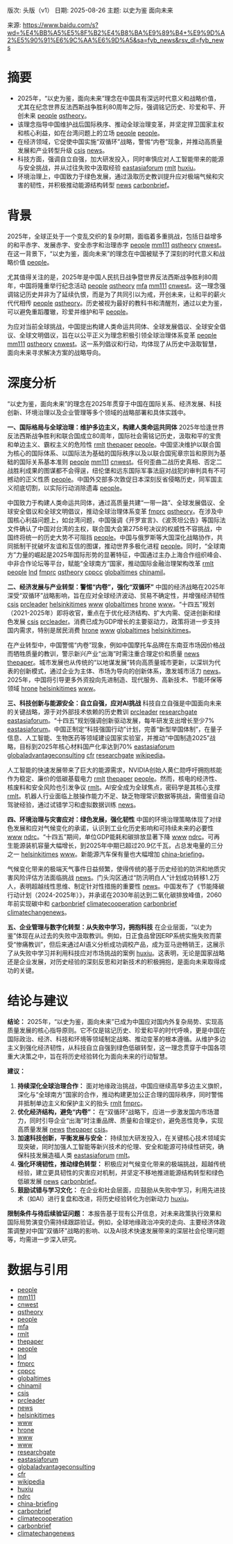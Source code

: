 版次: 头版（v1）
日期: 2025-08-26
主题: 以史为鉴 面向未来

来源: https://www.baidu.com/s?wd=%E4%BB%A5%E5%8F%B2%E4%B8%BA%E9%89%B4+%E9%9D%A2%E5%90%91%E6%9C%AA%E6%9D%A5&sa=fyb_news&rsv_dl=fyb_news

# 摘要
*   2025年，“以史为鉴，面向未来”理念在中国具有深远时代意义和战略价值，尤其在纪念世界反法西斯战争胜利80周年之际，强调铭记历史、珍爱和平、开创未来 [people](https://vertexaisearch.cloud.google.com/grounding-api-redirect/AUZIYQGUJ407FK7IncwpBXrKsSdwsvvaP_XKjgT2JFna11vAOpuyurq4eNDjGCutrBKICc6Fgq3ECXpAFXeUkJSbclevwXltMlPuUI4qnw07zxcqsBi9RIVQmEuKvaB8rINLb4qvHWKcPekCRx5pnTDEFJjS1ZbbBR6b_vc=) [qstheory](https://vertexaisearch.cloud.google.com/grounding-api-redirect/AUZIYQFHbuM-p3_eExr4NmvNr-klf8YvmPnFjM05MGMj5N0fbkpue2vha4GZ5ATu_DHSQsfcsegHCC9X-r8ny44rigTFAIpBOgMrbk8Hk4ZLzh79jV8BpSqSD2h1OOrf3FW4JdTP-JTzJaU3IaGNAZpCgQf8ivbEscuYu9ITExiYzHVER42F)。
*   该理念指导中国维护战后国际秩序、推动全球治理变革，并坚定捍卫国家主权和核心利益，如在台湾问题上的立场 [people](https://vertexaisearch.cloud.google.com/grounding-api-redirect/AUZIYQGUJ407FK7IncwpBXrKsSdwsvvaP_XKjgT2JFna11vAOpuyurq4eNDjGCutrBKICc6Fgq3ECXpAFXeUkJSbclevwXltMlPuUI4qnw07zxcqsBi9RIVQmEuKvaB8rINLb4qvHWKcPekCRx5pnTDEFJjS1ZbbBR6b_vc=) [people](https://vertexaisearch.cloud.google.com/grounding-api-redirect/AUZIYQF_s75GL7YouLk43WIcKHgxLsmFbhYBv6AE1cL9GU4E36MyeAaRoPCRT364zzc1LmcsnfNp0g2UNLwEbIAVkNEo85_pPZHa3Fl9n92fD3vcK5ZKkHJ8n-ZErEBwU1WKOmbagg==)。
*   在经济领域，它促使中国实施“双循环”战略，警惕“内卷”现象，并推动高质量发展和产业转型升级 [csis](https://vertexaisearch.cloud.google.com/grounding-api-redirect/AUZIYQGSAOWna8wiKgOwyPj7d_RJquCVdpAj63QR1XlRoJl5r1q2v5wHyILM05Olo-ayirNeAGAi4khFKtiP8hOVnclmEX5NTkIQ-S0EdcszR8KETJbhssLlqp2e8NSY08dnzV4LcVxISwwbJy-5PuAOHyJtAJeMns8U6Z3HSCOFEA1WUQpmRRi5KKUAX8J_jx8tvdxEusIr) [news](https://vertexaisearch.cloud.google.com/grounding-api-redirect/AUZIYQEN4CTZ2ly8VLoKlHKK6lGdSP-AocgveOSWNEALl-w32QPLVSRDfH2JlqczY5dbHpDs5FdKiMcSipweR9i-f89ATkjSYevkqXYHAxI8pgAx30zq2fHDaNw4-OcmroZOBC5qJhO_sBQSjOavX2D_4aoAi3j3zEPkkX92BgHbqSc0xZli4TI=)。
*   科技方面，强调自立自强，加大研发投入，同时审慎应对人工智能带来的能源与安全挑战，并从过往失败中汲取经验 [eastasiaforum](https://vertexaisearch.cloud.google.com/grounding-api-redirect/AUZIYQFzQ-FxMjy23-gFJ9bzLfIGU1Y_bctT_XQkM_v7eXAGnEeUToOXceW9ZfEiHFNgDuxMdMYNBqlpFvp8LREUZKbSMzCag2VeXC261m7U-9BOkm1eAkp8yhxp2aPBdGefANZKa6pU-bzGRVRx4) [rmlt](https://vertexaisearch.cloud.google.com/grounding-api-redirect/AUZIYQFYY0mRf0NR0WaPoBkzpPc0pz3b4Ob9kjpoSmJVDhYaimiJraGihCFGxxtnZypyARowcYUU1RwoHjn80c2lwWvPMiDrnNGdzq1nQIs9NRKhb9C7FYKN7pCyEzjBztG72IScRMkWGSg1FVs=) [huxiu](https://vertexaisearch.cloud.google.com/grounding-api-redirect/AUZIYQG1MoOSSJp_i0qawv1FEFT5jXe0dXYMU3qtP44aCIXpu6rMGTp_vieaMRGKJfVuFo2UhpCeisE38LjsAFJ07r0-A53Dv-5LfY5FViS2SC3-OLaFSP3w5TSRl3WWl4QAsNc4pRI=)。
*   环境治理上，中国致力于绿色发展，通过汲取历史教训提升应对极端气候和灾害的韧性，并积极推动能源结构转型 [news](https://vertexaisearch.cloud.google.com/grounding-api-redirect/AUZIYQEN4CTZ2ly8VLoKlHKK6lGdSP-AocgveOSWNEALl-w32QPLVSRDfH2JlqczY5dbHpDs5FdKiMcSipweR9i-f89ATkjSYevkqXYHAxI8pgAx30zq2fHDaNw4-OcmroZOBC5qJhO_sBQSjOavX2D_4aoAi3j3zEPkkX92BgHbqSc0xZli4TI=) [carbonbrief](https://vertexaisearch.cloud.google.com/grounding-api-redirect/AUZIYQGRVCvDqBq1djqCFZxz9x7C87-7Dsn16zSuWXZxsDmGh9Ik6BqK35ha4xJlgDgNlL89K6w7zAkpjA7F4ISy7K2e6jf9b2JNc0xoEQ7ML82lYjWTzieFfJZrjxDEGRp8A9m0xDjbgYWiQbkz0)。

# 背景
2025年，全球正处于一个变乱交织的复杂时期，面临着多重挑战，包括日益增多的和平赤字、发展赤字、安全赤字和治理赤字 [people](https://vertexaisearch.cloud.google.com/grounding-api-redirect/AUZIYQGUJ407FK7IncwpBXrKsSdwsvvaP_XKjgT2JFna11vAOpuyurq4eNDjGCutrBKICc6Fgq3ECXpAFXeUkJSbclevwXltMlPuUI4qnw07zxcqsBi9RIVQmEuKvaB8rINLb4qvHWKcPekCRx5pnTDEFJjS1ZbbBR6b_vc=) [mm111](https://vertexaisearch.cloud.google.com/grounding-api-redirect/AUZIYQGt59snu6kuq-CCcRSxwyKqjUiBbeZ5AOJjo7XpbKd2CtJZVRk4t5AUJqcO9CB-exmgPRXmEFlQy_0Wvg1oeyTHb5pa7OPRETAROMJcUcCWqzf7kmsUn1wj35hS4vRnh-j1S_I_F6p1aCU=) [qstheory](https://vertexaisearch.cloud.google.com/grounding-api-redirect/AUZIYQFHbuM-p3_eExr4NmvNr-klf8YvmPnFjM05MGMj5N0fbkpue2vha4GZ5ATu_DHSQsfcsegHCC9X-r8ny44rigTFAIpBOgMrbk8Hk4ZLzh79jV8BpSqSD2h1OOrf3FW4JdTP-JTzJaU3IaGNAZpCgQf8ivbEscuYu9ITExiYzHVER42F) [cnwest](https://vertexaisearch.cloud.google.com/grounding-api-redirect/AUZIYQFgXxkJ7z6_xD7Gb3xV3BIbGd7V-65LpEvwgoBFQCc83RgMBeaTtGKxv_Az0Fficin__bLEZ41PJ-AObvVWCHFBCjjwi8WKowY9ylccEo03LfaKDinnXrUoSr-KOlU_xp2t206WzylDuIMTj2YH3Na5)。在这一背景下，“以史为鉴，面向未来”的理念在中国被赋予了深刻的时代意义和战略价值 [people](https://vertexaisearch.cloud.google.com/grounding-api-redirect/AUZIYQGUJ407FK7IncwpBXrKsSdwsvvaP_XKjgT2JFna11vAOpuyurq4eNDjGCutrBKICc6Fgq3ECXpAFXeUkJSbclevwXltMlPuUI4qnw07zxcqsBi9RIVQmEuKvaB8rINLb4qvHWKcPekCRx5pnTDEFJjS1ZbbBR6b_vc=)。

尤其值得关注的是，2025年是中国人民抗日战争暨世界反法西斯战争胜利80周年，中国将隆重举行纪念活动 [people](https://vertexaisearch.cloud.google.com/grounding-api-redirect/AUZIYQF_s75GL7YouLk43WIcKHgxLsmFbhYBv6AE1cL9GU4E36MyeAaRoPCRT364zzc1LmcsnfNp0g2UNLwEbIAVkNEo85_pPZHa3Fl9n92fD3vcK5ZKkHJ8n-ZErEBwU1WKOmbagg==) [qstheory](https://vertexaisearch.cloud.google.com/grounding-api-redirect/AUZIYQFHbuM-p3_eExr4NmvNr-klf8YvmPnFjM05MGMj5N0fbkpue2vha4GZ5ATu_DHSQsfcsegHCC9X-r8ny44rigTFAIpBOgMrbk8Hk4ZLzh79jV8BpSqSD2h1OOrf3FW4JdTP-JTzJaU3IaGNAZpCgQf8ivbEscuYu9ITExiYzHVER42F) [mfa](https://vertexaisearch.cloud.google.com/grounding-api-redirect/AUZIYQGt59snu6kuq-CCcRSxwyKqjUiBbeZ5AOJjo7XpbKd2CtJZVRk4t5AUJqcO9CB-exmgPRXmEFlQy_0Wvg1oeyTHb5pa7OPRETAROMJcUcCWqzf7kmsUn1wj35hS4vRnh-j1S_I_F6p1aCU=0) [mm111](https://vertexaisearch.cloud.google.com/grounding-api-redirect/AUZIYQGt59snu6kuq-CCcRSxwyKqjUiBbeZ5AOJjo7XpbKd2CtJZVRk4t5AUJqcO9CB-exmgPRXmEFlQy_0Wvg1oeyTHb5pa7OPRETAROMJcUcCWqzf7kmsUn1wj35hS4vRnh-j1S_I_F6p1aCU=) [cnwest](https://vertexaisearch.cloud.google.com/grounding-api-redirect/AUZIYQFgXxkJ7z6_xD7Gb3xV3BIbGd7V-65LpEvwgoBFQCc83RgMBeaTtGKxv_Az0Fficin__bLEZ41PJ-AObvVWCHFBCjjwi8WKowY9ylccEo03LfaKDinnXrUoSr-KOlU_xp2t206WzylDuIMTj2YH3Na5)。这一理念强调铭记历史并非为了延续仇恨，而是为了共同引以为戒，开创未来，让和平的薪火代代相传 [people](https://vertexaisearch.cloud.google.com/grounding-api-redirect/AUZIYQGUJ407FK7IncwpBXrKsSdwsvvaP_XKjgT2JFna11vAOpuyurq4eNDjGCutrBKICc6Fgq3ECXpAFXeUkJSbclevwXltMlPuUI4qnw07zxcqsBi9RIVQmEuKvaB8rINLb4qvHWKcPekCRx5pnTDEFJjS1ZbbBR6b_vc=) [qstheory](https://vertexaisearch.cloud.google.com/grounding-api-redirect/AUZIYQFHbuM-p3_eExr4NmvNr-klf8YvmPnFjM05MGMj5N0fbkpue2vha4GZ5ATu_DHSQsfcsegHCC9X-r8ny44rigTFAIpBOgMrbk8Hk4ZLzh79jV8BpSqSD2h1OOrf3FW4JdTP-JTzJaU3IaGNAZpCgQf8ivbEscuYu9ITExiYzHVER42F)。历史被视为最好的教科书和清醒剂，通过以史为鉴，可以避免重蹈覆辙，珍爱并维护和平 [people](https://vertexaisearch.cloud.google.com/grounding-api-redirect/AUZIYQGUJ407FK7IncwpBXrKsSdwsvvaP_XKjgT2JFna11vAOpuyurq4eNDjGCutrBKICc6Fgq3ECXpAFXeUkJSbclevwXltMlPuUI4qnw07zxcqsBi9RIVQmEuKvaB8rINLb4qvHWKcPekCRx5pnTDEFJjS1ZbbBR6b_vc=)。

为应对当前全球挑战，中国提出构建人类命运共同体、全球发展倡议、全球安全倡议、全球文明倡议，旨在以公平正义为理念积极引领全球治理体系变革 [people](https://vertexaisearch.cloud.google.com/grounding-api-redirect/AUZIYQGUJ407FK7IncwpBXrKsSdwsvvaP_XKjgT2JFna11vAOpuyurq4eNDjGCutrBKICc6Fgq3ECXpAFXeUkJSbclevwXltMlPuUI4qnw07zxcqsBi9RIVQmEuKvaB8rINLb4qvHWKcPekCRx5pnTDEFJjS1ZbbBR6b_vc=) [mm111](https://vertexaisearch.cloud.google.com/grounding-api-redirect/AUZIYQGt59snu6kuq-CCcRSxwyKqjUiBbeZ5AOJjo7XpbKd2CtJZVRk4t5AUJqcO9CB-exmgPRXmEFlQy_0Wvg1oeyTHb5pa7OPRETAROMJcUcCWqzf7kmsUn1wj35hS4vRnh-j1S_I_F6p1aCU=) [qstheory](https://vertexaisearch.cloud.google.com/grounding-api-redirect/AUZIYQFHbuM-p3_eExr4NmvNr-klf8YvmPnFjM05MGMj5N0fbkpue2vha4GZ5ATu_DHSQsfcsegHCC9X-r8ny44rigTFAIpBOgMrbk8Hk4ZLzh79jV8BpSqSD2h1OOrf3FW4JdTP-JTzJaU3IaGNAZpCgQf8ivbEscuYu9ITExiYzHVER42F) [cnwest](https://vertexaisearch.cloud.google.com/grounding-api-redirect/AUZIYQFgXxkJ7z6_xD7Gb3xV3BIbGd7V-65LpEvwgoBFQCc83RgMBeaTtGKxv_Az0Fficin__bLEZ41PJ-AObvVWCHFBCjjwi8WKowY9ylccEo03LfaKDinnXrUoSr-KOlU_xp2t206WzylDuIMTj2YH3Na5)。这一系列倡议和行动，均体现了从历史中汲取智慧，面向未来寻求解决方案的战略导向。

# 深度分析
“以史为鉴，面向未来”的理念在2025年贯穿于中国在国际关系、经济发展、科技创新、环境治理以及企业管理等多个领域的战略部署和具体实践中。

**一、国际格局与全球治理：维护多边主义，构建人类命运共同体**
2025年恰逢世界反法西斯战争胜利和联合国成立80周年，国际社会需铭记历史，汲取和平的宝贵和单边主义、霸权主义的危险性 [rmlt](https://vertexaisearch.cloud.google.com/grounding-api-redirect/AUZIYQFYY0mRf0NR0WaPoBkzpPc0pz3b4Ob9kjpoSmJVDhYaimiJraGihCFGxxtnZypyARowcYUU1RwoHjn80c2lwWvPMiDrnNGdzq1nQIs9NRKhb9C7FYKN7pCyEzjBztG72IScRMkWGSg1FVs=) [thepaper](https://vertexaisearch.cloud.google.com/grounding-api-redirect/AUZIYQEngrVO5SWKkgqIM7ylAT5nw2u_3dPew-XihRfzHfcEIsF3EZjsW4Md0p0Ku0MW5ZGwPohAvKQbefRRyLbW_skQ6geL0Cri2qwoP3Rjit0vZCVtoOPbxHG9HQhU9Vl_nPXzqWFUE3vNitHqmbo=) [people](https://vertexaisearch.cloud.google.com/grounding-api-redirect/AUZIYQF8YOr1hYeVc38JOMte5B84ad-y_4n4ohw_1YfkyGSqfqLlJEUwBXa7jMv4e3v_Z1qv29-t2nYxJuUUVfEkTBXr7-G3Xus6EgDnXdmq5H4qlb2YLtHlfi41yFAnI8Ic2qHNFBtbk792-GcRo73VBBATJ_zo7c7uDVCtug==)。中国坚决维护以联合国为核心的国际体系、以国际法为基础的国际秩序以及以联合国宪章宗旨和原则为基础的国际关系基本准则 [people](https://vertexaisearch.cloud.google.com/grounding-api-redirect/AUZIYQGUJ407FK7IncwpBXrKsSdwsvvaP_XKjgT2JFna11vAOpuyurq4eNDjGCutrBKICc6Fgq3ECXpAFXeUkJSbclevwXltMlPuUI4qnw07zxcqsBi9RIVQmEuKvaB8rINLb4qvHWKcPekCRx5pnTDEFJjS1ZbbBR6b_vc=) [mm111](https://vertexaisearch.cloud.google.com/grounding-api-redirect/AUZIYQGt59snu6kuq-CCcRSxwyKqjUiBbeZ5AOJjo7XpbKd2CtJZVRk4t5AUJqcO9CB-exmgPRXmEFlQy_0Wvg1oeyTHb5pa7OPRETAROMJcUcCWqzf7kmsUn1wj35hS4vRnh-j1S_I_F6p1aCU=) [cnwest](https://vertexaisearch.cloud.google.com/grounding-api-redirect/AUZIYQFgXxkJ7z6_xD7Gb3xV3BIbGd7V-65LpEvwgoBFQCc83RgMBeaTtGKxv_Az0Fficin__bLEZ41PJ-AObvVWCHFBCjjwi8WKowY9ylccEo03LfaKDinnXrUoSr-KOlU_xp2t206WzylDuIMTj2YH3Na5)。任何歪曲二战历史真相、否定二战胜利成果的图谋都不会得逞，纽伦堡和远东国际军事法庭对战犯的审判具有不可撼动的正义性质 [people](https://vertexaisearch.cloud.google.com/grounding-api-redirect/AUZIYQGUJ407FK7IncwpBXrKsSdwsvvaP_XKjgT2JFna11vAOpuyurq4eNDjGCutrBKICc6Fgq3ECXpAFXeUkJSbclevwXltMlPuUI4qnw07zxcqsBi9RIVQmEuKvaB8rINLb4qvHWKcPekCRx5pnTDEFJjS1ZbbBR6b_vc=)。中国外交部多次敦促日本深刻反省侵略历史，同军国主义彻底切割，以实际行动消除遗毒 [people](https://vertexaisearch.cloud.google.com/grounding-api-redirect/AUZIYQF_s75GL7YouLk43WIcKHgxLsmFbhYBv6AE1cL9GU4E36MyeAaRoPCRT364zzc1LmcsnfNp0g2UNLwEbIAVkNEo85_pPZHa3Fl9n92fD3vcK5ZKkHJ8n-ZErEBwU1WKOmbagg==)。

中国致力于构建人类命运共同体，通过高质量共建“一带一路”、全球发展倡议、全球安全倡议和全球文明倡议，推动全球治理体系变革 [fmprc](https://vertexaisearch.cloud.google.com/grounding-api-redirect/AUZIYQG6ZAP5TVehw4mfj-Rp_lHG62p93Ox0FoJOZNWg6RzAru7rnFEnvEZE902dqwiNGzBEgsfZrq8hfaZsIVG--WbJg3G5IkUlwfHFFaVKaQu2gBL2DybRTmk-5S6K5eUYXOG0eYHZyin7Tzujr5qVihRJe4g_uNRUKK98WzdK_w==) [qstheory](https://vertexaisearch.cloud.google.com/grounding-api-redirect/AUZIYQFzQ-FxMjy23-gFJ9bzLfIGU1Y_bctT_XQkM_v7eXAGnEeUToOXceW9ZfEiHFNgDuxMdMYNBqlpFvp8LREUZKbSMzCag2VeXC261m7U-9BOkm1eAkp8yhxp2aPBdGefANZKa6pU-bzGRVRx)。在涉及中国核心利益问题上，如台湾问题，中国强调《开罗宣言》、《波茨坦公告》等国际法文件确认了中国对台湾的主权，联合国大会第2758号决议的权威性不容挑战，中国终将统一的历史大势不可阻挡 [people](https://vertexaisearch.cloud.google.com/grounding-api-redirect/AUZIYQF_s75GL7YouLk43WIcKHgxLsmFbhYBv6AE1cL9GU4E36MyeAaRoPCRT364zzc1LmcsnfNp0g2UNLwEbIAVkNEo85_pPZHa3Fl9n92fD3vcK5ZKkHJ8n-ZErEBwU1WKOmbagg==)。中国与俄罗斯等大国深化战略协作，共同抵制干扰破坏友谊和互信的图谋，推动世界多极化进程 [people](https://vertexaisearch.cloud.google.com/grounding-api-redirect/AUZIYQF_s75GL7YouLk43WIcKHgxLsmFbhYBv6AE1cL9GU4E36MyeAaRoPCRT364zzc1LmcsnfNp0g2UNLwEbIAVkNEo85_pPZHa3Fl9n92fD3vcK5ZKkHJ8n-ZErEBwU1WKOmbagg==)。同时，“全球南方”力量的崛起是2025年国际形势的显著特征，中国通过主办上海合作组织峰会、中非合作论坛等平台，赋能“全球南方”国家，推动国际金融治理架构改革 [rmlt](https://vertexaisearch.cloud.google.com/grounding-api-redirect/AUZIYQFYY0mRf0NR0WaPoBkzpPc0pz3b4Ob9kjpoSmJVDhYaimiJraGihCFGxxtnZypyARowcYUU1RwoHjn80c2lwWvPMiDrnNGdzq1nQIs9NRKhb9C7FYKN7pCyEzjBztG72IScRMkWGSg1FVs=) [people](https://vertexaisearch.cloud.google.com/grounding-api-redirect/AUZIYQF8YOr1hYeVc38JOMte5B84ad-y_4n4ohw_1YfkyGSqfqLlJEUwBXa7jMv4e3v_Z1qv29-t2nYxJuUUVfEkTBXr7-G3Xus6EgDnXdmq5H4qlb2YLtHlfi41yFAnI8Ic2qHNFBtbk792-GcRo73VBBATJ_zo7c7uDVCtug==) [lnd](https://vertexaisearch.cloud.google.com/grounding-api-redirect/AUZIYQHDKlJVY4ZoGns3FvrNOKQG-Yel_mx9enOLaSim1yGm0Ayh8pAAC8we4ZzLCT9d2O5yLbTzjYl0OCJeNYMDQg9d-XUdYI8br2alYzMVSlmGOt4u8R4QuOYfZSQcaaOZdQ6UB4VJNn0vdZiENeSeXDQFiiokCg==) [fmprc](https://vertexaisearch.cloud.google.com/grounding-api-redirect/AUZIYQG6ZAP5TVehw4mfj-Rp_lHG62p93Ox0FoJOZNWg6RzAru7rnFEnvEZE902dqwiNGzBEgsfZrq8hfaZsIVG--WbJg3G5IkUlwfHFFaVKaQu2gBL2DybRTmk-5S6K5eUYXOG0eYHZyin7Tzujr5qVihRJe4g_uNRUKK98WzdK_w==) [qstheory](https://vertexaisearch.cloud.google.com/grounding-api-redirect/AUZIYQFzQ-FxMjy23-gFJ9bzLfIGU1Y_bctT_XQkM_v7eXAGnEeUToOXceW9ZfEiHFNgDuxMdMYNBqlpFvp8LREUZKbSMzCag2VeXC261m7U-9BOkm1eAkp8yhxp2aPBdGefANZKa6pU-bzGRVRx) [cppcc](https://vertexaisearch.cloud.google.com/grounding-api-redirect/AUZIYQGRVCvDqBq1djqCFZxz9x7C87-7Dsn16zSuWXZxsDmGh9Ik6BqK35ha4xJlgDgNlL89K6w7zAkpjA7F4ISy7K2e6jf9b2JNc0xoEQ7ML82lYjWTzieFfJZrjxDEGRp8A9m0xDjbgYWiQbkz) [globaltimes](https://vertexaisearch.cloud.google.com/grounding-api-redirect/AUZIYQEpCXIg0wqWyAsC15N_7zvvBdvSEXnvXp1AEpYFTyUmBurSgaw6A11D07wUO-jUlrm7od7gk2a8KaRx2Gvg75xYzVH0A1G1n52g3SZifdfaXiGTBYyoxZaM287_zIFn2LlgmjyvZNQPeNwjkhca930=) [chinamil](https://vertexaisearch.cloud.google.com/grounding-api-redirect/AUZIYQFWWBUCuqSRxv2f9QouDDo35uMs6eFO4FmBpfv2I-LcytpC7jtdUgK7BaneIXc7Yt8c_Sbq_4j_ki6ZoRUYGfKnWvpkfQIp2OjlmQS3zd5Z2xLwHn813yxZxvCJCK7i6d9IoAHJg6tUf48cXDuaY5Pgrvqxcx4fnvxfn1krcfXqByPe)。

**二、经济发展与产业转型：警惕“内卷”，强化“双循环”**
中国的经济战略在2025年深受“双循环”战略影响，旨在应对全球经济波动、贸易不确定性，并增强经济韧性 [csis](https://vertexaisearch.cloud.google.com/grounding-api-redirect/AUZIYQGSAOWna8wiKgOwyPj7d_RJquCVdpAj63QR1XlRoJl5r1q2v5wHyILM05Olo-ayirNeAGAi4khFKtiP8hOVnclmEX5NTkIQ-S0EdcszR8KETJbhssLlqp2e8NSY08dnzV4LcVxISwwbJy-5PuAOHyJtAJeMns8U6Z3HSCOFEA1WUQpmRRi5KKUAX8J_jx8tvdxEusIr) [prcleader](https://vertexaisearch.cloud.google.com/grounding-api-redirect/AUZIYQFIaioNnc4ZDxgneKKOwngmyWqUb5gANYNEtHDmn29N3nFAmykdeF6q7eub_8oReQ-FK3L3paR65meMWeSSwNZlgItTSzHG_1s4koX3wlJIX4GsVF5ak0Wxaxm5sSyvLVd_6L5zdT46JC--NOgtLIMc022y6kyPoHuzPy3NH2tM09_4OEFuWQJp48c=) [helsinkitimes](https://vertexaisearch.cloud.google.com/grounding-api-redirect/AUZIYQEcI2A_dvj07yd4uHVpjm543BzBJ0fTtIaPHY_QBblX9pveLcAC-Y2pxlVzv9jDbwjq0HaUUoKKjiHnGdSvFh0PLdEvqZlpabcko4LXjE-3g-vYrsPmxPXh251MHlyEDSL6lWiq9WOMXmQN-1JHhNKCu3qlRZdQol2_Sth1DAqkE3_9AbKiRSCM-p6mKabe30VxFO9KRmNyLE9GNAXQuycXgchm1m7YAr9ilOQpn7tlkQmpaRKtzYz8mCwdvZhFW5Jy_gM=) [www](https://vertexaisearch.cloud.google.com/grounding-api-redirect/AUZIYQHudnjzLU5yGXfALbPaAGlDYnvmM2jvL3HN7xlAg46Ht5C7L8_bgzsbIuaECd8MbxjEE1j_NEYsHpXm7JQVN1thhGpZmWhJJ5Md1jCWrkPrnlWOgaA3IWrdcI7Z8DC1L9xA_QKH5GnmuFDJaSf-vlLN9DFxhEMNg_SJKM3O78aezNq16cNWow444Du33A==) [globaltimes](https://vertexaisearch.cloud.google.com/grounding-api-redirect/AUZIYQF7ZajK3I3NBhYzHa2TJbSTdGfP-wjBtzpXCP1e3c1W_boTfEDZjV3lFzQEVO1po_DQ5vSuokuRJgwAPw-DWoksHW7yVGyhWGME_YvBhw4hjOAir0NivMYgW6R378oDk-ViZ9mUMW9UUQirCTY4rnc=) [hrone](https://vertexaisearch.cloud.google.com/grounding-api-redirect/AUZIYQFzQ-FxMjy23-gFJ9bzLfIGU1Y_bctT_XQkM_v7eXAGnEeUToOXceW9ZfEiHFNgDuxMdMYNBqlpFvp8LREUZKbSMzCag2VeXC261m7U-9BOkm1eAkp8yhxp2aPBdGefANZKa6pU-bzGRVRx0) [www](https://vertexaisearch.cloud.google.com/grounding-api-redirect/AUZIYQFzQ-FxMjy23-gFJ9bzLfIGU1Y_bctT_XQkM_v7eXAGnEeUToOXceW9ZfEiHFNgDuxMdMYNBqlpFvp8LREUZKbSMzCag2VeXC261m7U-9BOkm1eAkp8yhxp2aPBdGefANZKa6pU-bzGRVRx1)。“十四五”规划（2021-2025年）即将收官，重点在于优化经济结构、扩大内需、促进创新和绿色发展 [csis](https://vertexaisearch.cloud.google.com/grounding-api-redirect/AUZIYQGSAOWna8wiKgOwyPj7d_RJquCVdpAj63QR1XlRoJl5r1q2v5wHyILM05Olo-ayirNeAGAi4khFKtiP8hOVnclmEX5NTkIQ-S0EdcszR8KETJbhssLlqp2e8NSY08dnzV4LcVxISwwbJy-5PuAOHyJtAJeMns8U6Z3HSCOFEA1WUQpmRRi5KKUAX8J_jx8tvdxEusIr) [prcleader](https://vertexaisearch.cloud.google.com/grounding-api-redirect/AUZIYQFIaioNnc4ZDxgneKKOwngmyWqUb5gANYNEtHDmn29N3nFAmykdeF6q7eub_8oReQ-FK3L3paR65meMWeSSwNZlgItTSzHG_1s4koX3wlJIX4GsVF5ak0Wxaxm5sSyvLVd_6L5zdT46JC--NOgtLIMc022y6kyPoHuzPy3NH2tM09_4OEFuWQJp48c=)。消费已成为GDP增长的主要驱动力，政策将进一步支持国内需求，特别是居民消费 [hrone](https://vertexaisearch.cloud.google.com/grounding-api-redirect/AUZIYQFzQ-FxMjy23-gFJ9bzLfIGU1Y_bctT_XQkM_v7eXAGnEeUToOXceW9ZfEiHFNgDuxMdMYNBqlpFvp8LREUZKbSMzCag2VeXC261m7U-9BOkm1eAkp8yhxp2aPBdGefANZKa6pU-bzGRVRx0) [www](https://vertexaisearch.cloud.google.com/grounding-api-redirect/AUZIYQHudnjzLU5yGXfALbPaAGlDYnvmM2jvL3HN7xlAg46Ht5C7L8_bgzsbIuaECd8MbxjEE1j_NEYsHpXm7JQVN1thhGpZmWhJJ5Md1jCWrkPrnlWOgaA3IWrdcI7Z8DC1L9xA_QKH5GnmuFDJaSf-vlLN9DFxhEMNg_SJKM3O78aezNq16cNWow444Du33A==) [globaltimes](https://vertexaisearch.cloud.google.com/grounding-api-redirect/AUZIYQF7ZajK3I3NBhYzHa2TJbSTdGfP-wjBtzpXCP1e3c1W_boTfEDZjV3lFzQEVO1po_DQ5vSuokuRJgwAPw-DWoksHW7yVGyhWGME_YvBhw4hjOAir0NivMYgW6R378oDk-ViZ9mUMW9UUQirCTY4rnc=) [helsinkitimes](https://vertexaisearch.cloud.google.com/grounding-api-redirect/AUZIYQEcI2A_dvj07yd4uHVpjm543BzBJ0fTtIaPHY_QBblX9pveLcAC-Y2pxlVzv9jDbwjq0HaUUoKKjiHnGdSvFh0PLdEvqZlpabcko4LXjE-3g-vYrsPmxPXh251MHlyEDSL6lWiq9WOMXmQN-1JHhNKCu3qlRZdQol2_Sth1DAqkE3_9AbKiRSCM-p6mKabe30VxFO9KRmNyLE9GNAXQuycXgchm1m7YAr9ilOQpn7tlkQmpaRKtzYz8mCwdvZhFW5Jy_gM=)。

在产业转型中，中国警惕“内卷”现象，例如中国摩托车品牌在东南亚市场因价格战而牺牲质量的教训，警示新兴产业“出海”时需注重合理定价和质量 [news](https://vertexaisearch.cloud.google.com/grounding-api-redirect/AUZIYQEN4CTZ2ly8VLoKlHKK6lGdSP-AocgveOSWNEALl-w32QPLVSRDfH2JlqczY5dbHpDs5FdKiMcSipweR9i-f89ATkjSYevkqXYHAxI8pgAx30zq2fHDaNw4-OcmroZOBC5qJhO_sBQSjOavX2D_4aoAi3j3zEPkkX92BgHbqSc0xZli4TI=) [thepaper](https://vertexaisearch.cloud.google.com/grounding-api-redirect/AUZIYQEngrVO5SWKkgqIM7ylAT5nw2u_3dPew-XihRfzHfcEIsF3EZjsW4Md0p0Ku0MW5ZGwPohAvKQbefRRyLbW_skQ6geL0Cri2qwoP3Rjit0vZCVtoOPbxHG9HQhU9Vl_nPXzqWFUE3vNitHqmbo=)。城市发展也从传统的“以地谋发展”转向高质量城市更新，以深圳为代表的创新模式，通过企业为主体、市场为导向的创新体系，激发城市活力 [news](https://vertexaisearch.cloud.google.com/grounding-api-redirect/AUZIYQEN4CTZ2ly8VLoKlHKK6lGdSP-AocgveOSWNEALl-w32QPLVSRDfH2JlqczY5dbHpDs5FdKiMcSipweR9i-f89ATkjSYevkqXYHAxI8pgAx30zq2fHDaNw4-OcmroZOBC5qJhO_sBQSjOavX2D_4aoAi3j3zEPkkX92BgHbqSc0xZli4TI=)。2025年，中国将引导更多外资投向先进制造、现代服务、高新技术、节能环保等领域 [hrone](https://vertexaisearch.cloud.google.com/grounding-api-redirect/AUZIYQFzQ-FxMjy23-gFJ9bzLfIGU1Y_bctT_XQkM_v7eXAGnEeUToOXceW9ZfEiHFNgDuxMdMYNBqlpFvp8LREUZKbSMzCag2VeXC261m7U-9BOkm1eAkp8yhxp2aPBdGefANZKa6pU-bzGRVRx0) [helsinkitimes](https://vertexaisearch.cloud.google.com/grounding-api-redirect/AUZIYQEcI2A_dvj07yd4uHVpjm543BzBJ0fTtIaPHY_QBblX9pveLcAC-Y2pxlVzv9jDbwjq0HaUUoKKjiHnGdSvFh0PLdEvqZlpabcko4LXjE-3g-vYrsPmxPXh251MHlyEDSL6lWiq9WOMXmQN-1JHhNKCu3qlRZdQol2_Sth1DAqkE3_9AbKiRSCM-p6mKabe30VxFO9KRmNyLE9GNAXQuycXgchm1m7YAr9ilOQpn7tlkQmpaRKtzYz8mCwdvZhFW5Jy_gM=) [www](https://vertexaisearch.cloud.google.com/grounding-api-redirect/AUZIYQFzQ-FxMjy23-gFJ9bzLfIGU1Y_bctT_XQkM_v7eXAGnEeUToOXceW9ZfEiHFNgDuxMdMYNBqlpFvp8LREUZKbSMzCag2VeXC261m7U-9BOkm1eAkp8yhxp2aPBdGefANZKa6pU-bzGRVRx2)。

**三、科技创新与能源安全：自立自强，应对AI挑战**
科技自立自强是中国面向未来的关键战略，源于对外部技术依赖的历史教训 [prcleader](https://vertexaisearch.cloud.google.com/grounding-api-redirect/AUZIYQFIaioNnc4ZDxgneKKOwngmyWqUb5gANYNEtHDmn29N3nFAmykdeF6q7eub_8oReQ-FK3L3paR65meMWeSSwNZlgItTSzHG_1s4koX3wlJIX4GsVF5ak0Wxaxm5sSyvLVd_6L5zdT46JC--NOgtLIMc022y6kyPoHuzPy3NH2tM09_4OEFuWQJp48c=) [researchgate](https://vertexaisearch.cloud.google.com/grounding-api-redirect/AUZIYQFzQ-FxMjy23-gFJ9bzLfIGU1Y_bctT_XQkM_v7eXAGnEeUToOXceW9ZfEiHFNgDuxMdMYNBqlpFvp8LREUZKbSMzCag2VeXC261m7U-9BOkm1eAkp8yhxp2aPBdGefANZKa6pU-bzGRVRx3) [eastasiaforum](https://vertexaisearch.cloud.google.com/grounding-api-redirect/AUZIYQFzQ-FxMjy23-gFJ9bzLfIGU1Y_bctT_XQkM_v7eXAGnEeUToOXceW9ZfEiHFNgDuxMdMYNBqlpFvp8LREUZKbSMzCag2VeXC261m7U-9BOkm1eAkp8yhxp2aPBdGefANZKa6pU-bzGRVRx4)。“十四五”规划强调创新驱动发展，每年研发支出增长至少7% [eastasiaforum](https://vertexaisearch.cloud.google.com/grounding-api-redirect/AUZIYQFzQ-FxMjy23-gFJ9bzLfIGU1Y_bctT_XQkM_v7eXAGnEeUToOXceW9ZfEiHFNgDuxMdMYNBqlpFvp8LREUZKbSMzCag2VeXC261m7U-9BOkm1eAkp8yhxp2aPBdGefANZKa6pU-bzGRVRx4)。中国正制定“科技强国行动”计划，完善“新型举国体制”，在量子信息、人工智能、生物医药等领域建设国家实验室，并推动“中国制造2025”战略，目标到2025年核心材料国产化率达到70% [eastasiaforum](https://vertexaisearch.cloud.google.com/grounding-api-redirect/AUZIYQFzQ-FxMjy23-gFJ9bzLfIGU1Y_bctT_XQkM_v7eXAGnEeUToOXceW9ZfEiHFNgDuxMdMYNBqlpFvp8LREUZKbSMzCag2VeXC261m7U-9BOkm1eAkp8yhxp2aPBdGefANZKa6pU-bzGRVRx4) [globaladvantageconsulting](https://vertexaisearch.cloud.google.com/grounding-api-redirect/AUZIYQFzQ-FxMjy23-gFJ9bzLfIGU1Y_bctT_XQkM_v7eXAGnEeUToOXceW9ZfEiHFNgDuxMdMYNBqlpFvp8LREUZKbSMzCag2VeXC261m7U-9BOkm1eAkp8yhxp2aPBdGefANZKa6pU-bzGRVRx5) [cfr](https://vertexaisearch.cloud.google.com/grounding-api-redirect/AUZIYQFzQ-FxMjy23-gFJ9bzLfIGU1Y_bctT_XQkM_v7eXAGnEeUToOXceW9ZfEiHFNgDuxMdMYNBqlpFvp8LREUZKbSMzCag2VeXC261m7U-9BOkm1eAkp8yhxp2aPBdGefANZKa6pU-bzGRVRx6) [researchgate](https://vertexaisearch.cloud.google.com/grounding-api-redirect/AUZIYQFzQ-FxMjy23-gFJ9bzLfIGU1Y_bctT_XQkM_v7eXAGnEeUToOXceW9ZfEiHFNgDuxMdMYNBqlpFvp8LREUZKbSMzCag2VeXC261m7U-9BOkm1eAkp8yhxp2aPBdGefANZKa6pU-bzGRVRx3) [wikipedia](https://vertexaisearch.cloud.google.com/grounding-api-redirect/AUZIYQFzQ-FxMjy23-gFJ9bzLfIGU1Y_bctT_XQkM_v7eXAGnEeUToOXceW9ZfEiHFNgDuxMdMYNBqlpFvp8LREUZKbSMzCag2VeXC261m7U-9BOkm1eAkp8yhxp2aPBdGefANZKa6pU-bzGRVRx7)。

人工智能的快速发展带来了巨大的能源需求，NVIDIA创始人黄仁勋呼吁拥抱核能作为稳定、廉价的低碳基载电力 [rmlt](https://vertexaisearch.cloud.google.com/grounding-api-redirect/AUZIYQFYY0mRf0NR0WaPoBkzpPc0pz3b4Ob9kjpoSmJVDhYaimiJraGihCFGxxtnZypyARowcYUU1RwoHjn80c2lwWvPMiDrnNGdzq1nQIs9NRKhb9C7FYKN7pCyEzjBztG72IScRMkWGSg1FVs=) [thepaper](https://vertexaisearch.cloud.google.com/grounding-api-redirect/AUZIYQEngrVO5SWKkgqIM7ylAT5nw2u_3dPew-XihRfzHfcEIsF3EZjsW4Md0p0Ku0MW5ZGwPohAvKQbefRRyLbW_skQ6geL0Cri2qwoP3Rjit0vZCVtoOPbxHG9HQhU9Vl_nPXzqWFUE3vNitHqmbo=) [people](https://vertexaisearch.cloud.google.com/grounding-api-redirect/AUZIYQF8YOr1hYeVc38JOMte5B84ad-y_4n4ohw_1YfkyGSqfqLlJEUwBXa7jMv4e3v_Z1qv29-t2nYxJuUUVfEkTBXr7-G3Xus6EgDnXdmq5H4qlb2YLtHlfi41yFAnI8Ic2qHNFBtbk792-GcRo73VBBATJ_zo7c7uDVCtug==)。然而，核电的经济性、核废料和安全风险也引发争议 [rmlt](https://vertexaisearch.cloud.google.com/grounding-api-redirect/AUZIYQFYY0mRf0NR0WaPoBkzpPc0pz3b4Ob9kjpoSmJVDhYaimiJraGihCFGxxtnZypyARowcYUU1RwoHjn80c2lwWvPMiDrnNGdzq1nQIs9NRKhb9C7FYKN7pCyEzjBztG72IScRMkWGSg1FVs=)。AI安全成为全球焦点，密码学是其核心支撑 [rmlt](https://vertexaisearch.cloud.google.com/grounding-api-redirect/AUZIYQFYY0mRf0NR0WaPoBkzpPc0pz3b4Ob9kjpoSmJVDhYaimiJraGihCFGxxtnZypyARowcYUU1RwoHjn80c2lwWvPMiDrnNGdzq1nQIs9NRKhb9C7FYKN7pCyEzjBztG72IScRMkWGSg1FVs=)。机器人行业面临上肢操作能力不足、缺乏物理常识数据等挑战，需借鉴自动驾驶经验，通过试错学习和虚拟数据训练 [news](https://vertexaisearch.cloud.google.com/grounding-api-redirect/AUZIYQEN4CTZ2ly8VLoKlHKK6lGdSP-AocgveOSWNEALl-w32QPLVSRDfH2JlqczY5dbHpDs5FdKiMcSipweR9i-f89ATkjSYevkqXYHAxI8pgAx30zq2fHDaNw4-OcmroZOBC5qJhO_sBQSjOavX2D_4aoAi3j3zEPkkX92BgHbqSc0xZli4TI=)。

**四、环境治理与灾害应对：绿色发展，强化韧性**
中国的环境治理策略体现了对绿色发展和应对气候变化的承诺，认识到工业化历史影响和可持续未来的必要性 [www](https://vertexaisearch.cloud.google.com/grounding-api-redirect/AUZIYQHudnjzLU5yGXfALbPaAGlDYnvmM2jvL3HN7xlAg46Ht5C7L8_bgzsbIuaECd8MbxjEE1j_NEYsHpXm7JQVN1thhGpZmWhJJ5Md1jCWrkPrnlWOgaA3IWrdcI7Z8DC1L9xA_QKH5GnmuFDJaSf-vlLN9DFxhEMNg_SJKM3O78aezNq16cNWow444Du33A==) [ndrc](https://vertexaisearch.cloud.google.com/grounding-api-redirect/AUZIYQFzQ-FxMjy23-gFJ9bzLfIGU1Y_bctT_XQkM_v7eXAGnEeUToOXceW9ZfEiHFNgDuxMdMYNBqlpFvp8LREUZKbSMzCag2VeXC261m7U-9BOkm1eAkp8yhxp2aPBdGefANZKa6pU-bzGRVRx8)。“十四五”期间，单位GDP能耗和碳排放显著下降 [www](https://vertexaisearch.cloud.google.com/grounding-api-redirect/AUZIYQHudnjzLU5yGXfALbPaAGlDYnvmM2jvL3HN7xlAg46Ht5C7L8_bgzsbIuaECd8MbxjEE1j_NEYsHpXm7JQVN1thhGpZmWhJJ5Md1jCWrkPrnlWOgaA3IWrdcI7Z8DC1L9xA_QKH5GnmuFDJaSf-vlLN9DFxhEMNg_SJKM3O78aezNq16cNWow444Du33A==) [ndrc](https://vertexaisearch.cloud.google.com/grounding-api-redirect/AUZIYQFzQ-FxMjy23-gFJ9bzLfIGU1Y_bctT_XQkM_v7eXAGnEeUToOXceW9ZfEiHFNgDuxMdMYNBqlpFvp8LREUZKbSMzCag2VeXC261m7U-9BOkm1eAkp8yhxp2aPBdGefANZKa6pU-bzGRVRx8)。可再生能源装机容量大幅增长，到2025年中期已超过20.9亿千瓦，占总发电量的三分之一 [helsinkitimes](https://vertexaisearch.cloud.google.com/grounding-api-redirect/AUZIYQEcI2A_dvj07yd4uHVpjm543BzBJ0fTtIaPHY_QBblX9pveLcAC-Y2pxlVzv9jDbwjq0HaUUoKKjiHnGdSvFh0PLdEvqZlpabcko4LXjE-3g-vYrsPmxPXh251MHlyEDSL6lWiq9WOMXmQN-1JHhNKCu3qlRZdQol2_Sth1DAqkE3_9AbKiRSCM-p6mKabe30VxFO9KRmNyLE9GNAXQuycXgchm1m7YAr9ilOQpn7tlkQmpaRKtzYz8mCwdvZhFW5Jy_gM=) [www](https://vertexaisearch.cloud.google.com/grounding-api-redirect/AUZIYQHudnjzLU5yGXfALbPaAGlDYnvmM2jvL3HN7xlAg46Ht5C7L8_bgzsbIuaECd8MbxjEE1j_NEYsHpXm7JQVN1thhGpZmWhJJ5Md1jCWrkPrnlWOgaA3IWrdcI7Z8DC1L9xA_QKH5GnmuFDJaSf-vlLN9DFxhEMNg_SJKM3O78aezNq16cNWow444Du33A==)。新能源汽车保有量也大幅增加 [china-briefing](https://vertexaisearch.cloud.google.com/grounding-api-redirect/AUZIYQFzQ-FxMjy23-gFJ9bzLfIGU1Y_bctT_XQkM_v7eXAGnEeUToOXceW9ZfEiHFNgDuxMdMYNBqlpFvp8LREUZKbSMzCag2VeXC261m7U-9BOkm1eAkp8yhxp2aPBdGefANZKa6pU-bzGRVRx9)。

气候变化带来的极端天气事件日益频繁，使得传统的基于历史经验的防洪和地质灾害风险评估方法面临挑战 [news](https://vertexaisearch.cloud.google.com/grounding-api-redirect/AUZIYQEN4CTZ2ly8VLoKlHKK6lGdSP-AocgveOSWNEALl-w32QPLVSRDfH2JlqczY5dbHpDs5FdKiMcSipweR9i-f89ATkjSYevkqXYHAxI8pgAx30zq2fHDaNw4-OcmroZOBC5qJhO_sBQSjOavX2D_4aoAi3j3zEPkkX92BgHbqSc0xZli4TI=)。门头沟区通过“防汛明白人”计划成功转移1.2万人，表明超越线性思维、制定针对性措施的重要性 [news](https://vertexaisearch.cloud.google.com/grounding-api-redirect/AUZIYQEN4CTZ2ly8VLoKlHKK6lGdSP-AocgveOSWNEALl-w32QPLVSRDfH2JlqczY5dbHpDs5FdKiMcSipweR9i-f89ATkjSYevkqXYHAxI8pgAx30zq2fHDaNw4-OcmroZOBC5qJhO_sBQSjOavX2D_4aoAi3j3zEPkkX92BgHbqSc0xZli4TI=)。中国发布了《节能降碳行动计划（2024-2025年）》，并承诺在2030年前达到二氧化碳排放峰值，2060年前实现碳中和 [carbonbrief](https://vertexaisearch.cloud.google.com/grounding-api-redirect/AUZIYQGRVCvDqBq1djqCFZxz9x7C87-7Dsn16zSuWXZxsDmGh9Ik6BqK35ha4xJlgDgNlL89K6w7zAkpjA7F4ISy7K2e6jf9b2JNc0xoEQ7ML82lYjWTzieFfJZrjxDEGRp8A9m0xDjbgYWiQbkz0) [climatecooperation](https://vertexaisearch.cloud.google.com/grounding-api-redirect/AUZIYQGRVCvDqBq1djqCFZxz9x7C87-7Dsn16zSuWXZxsDmGh9Ik6BqK35ha4xJlgDgNlL89K6w7zAkpjA7F4ISy7K2e6jf9b2JNc0xoEQ7ML82lYjWTzieFfJZrjxDEGRp8A9m0xDjbgYWiQbkz1) [carbonbrief](https://vertexaisearch.cloud.google.com/grounding-api-redirect/AUZIYQGRVCvDqBq1djqCFZxz9x7C87-7Dsn16zSuWXZxsDmGh9Ik6BqK35ha4xJlgDgNlL89K6w7zAkpjA7F4ISy7K2e6jf9b2JNc0xoEQ7ML82lYjWTzieFfJZrjxDEGRp8A9m0xDjbgYWiQbkz2) [climatechangenews](https://vertexaisearch.cloud.google.com/grounding-api-redirect/AUZIYQGRVCvDqBq1djqCFZxz9x7C87-7Dsn16zSuWXZxsDmGh9Ik6BqK35ha4xJlgDgNlL89K6w7zAkpjA7F4ISy7K2e6jf9b2JNc0xoEQ7ML82lYjWTzieFfJZrjxDEGRp8A9m0xDjbgYWiQbkz3)。

**五、企业管理与数字化转型：从失败中学习，拥抱科技**
在企业层面，“以史为鉴”体现在从过去的失败中汲取教训。例如，日正食品曾因ERP系统实施失败而蒙受“惨痛教训”，但后来通过AI语义分析成功调校产品，成为亚马逊畅销王，这展示了从失败中学习并利用科技应对市场挑战的案例 [huxiu](https://vertexaisearch.cloud.google.com/grounding-api-redirect/AUZIYQG1MoOSSJp_i0qawv1FEFT5jXe0dXYMU3qtP44aCIXpu6rMGTp_vieaMRGKJfVuFo2UhpCeisE38LjsAFJ07r0-A53Dv-5LfY5FViS2SC3-OLaFSP3w5TSRl3WWl4QAsNc4pRI=)。这表明，无论是国家战略还是企业发展，对历史经验的深刻反思和对新技术的积极拥抱，是面向未来取得成功的关键。

# 结论与建议
**结论：**
2025年，“以史为鉴，面向未来”已成为中国应对国内外复杂局势、实现高质量发展的核心指导原则。它不仅是铭记历史、珍爱和平的时代呼唤，更是中国在国际政治、经济、科技和环境等领域制定战略、推动变革的根本遵循。从维护多边主义到强化经济韧性，从科技自立自强到绿色低碳转型，这一理念贯穿于中国各项重大决策之中，旨在将历史经验转化为面向未来的行动智慧。

**建议：**
1.  **持续深化全球治理合作：** 面对地缘政治挑战，中国应继续高举多边主义旗帜，深化与“全球南方”国家的合作，推动构建更加公正合理的国际秩序，同时警惕并抵制单边主义和保护主义的抬头 [rmlt](https://vertexaisearch.cloud.google.com/grounding-api-redirect/AUZIYQFYY0mRf0NR0WaPoBkzpPc0pz3b4Ob9kjpoSmJVDhYaimiJraGihCFGxxtnZypyARowcYUU1RwoHjn80c2lwWvPMiDrnNGdzq1nQIs9NRKhb9C7FYKN7pCyEzjBztG72IScRMkWGSg1FVs=) [fmprc](https://vertexaisearch.cloud.google.com/grounding-api-redirect/AUZIYQG6ZAP5TVehw4mfj-Rp_lHG62p93Ox0FoJOZNWg6RzAru7rnFEnvEZE902dqwiNGzBEgsfZrq8hfaZsIVG--WbJg3G5IkUlwfHFFaVKaQu2gBL2DybRTmk-5S6K5eUYXOG0eYHZyin7Tzujr5qVihRJe4g_uNRUKK98WzdK_w==)。
2.  **优化经济结构，避免“内卷”：** 在“双循环”战略下，应进一步激发国内市场潜力，同时引导企业“出海”时注重品牌、质量和合理定价，避免恶性竞争，实现高质量发展 [news](https://vertexaisearch.cloud.google.com/grounding-api-redirect/AUZIYQEN4CTZ2ly8VLoKlHKK6lGdSP-AocgveOSWNEALl-w32QPLVSRDfH2JlqczY5dbHpDs5FdKiMcSipweR9i-f89ATkjSYevkqXYHAxI8pgAx30zq2fHDaNw4-OcmroZOBC5qJhO_sBQSjOavX2D_4aoAi3j3zEPkkX92BgHbqSc0xZli4TI=) [thepaper](https://vertexaisearch.cloud.google.com/grounding-api-redirect/AUZIYQEngrVO5SWKkgqIM7ylAT5nw2u_3dPew-XihRfzHfcEIsF3EZjsW4Md0p0Ku0MW5ZGwPohAvKQbefRRyLbW_skQ6geL0Cri2qwoP3Rjit0vZCVtoOPbxHG9HQhU9Vl_nPXzqWFUE3vNitHqmbo=) [csis](https://vertexaisearch.cloud.google.com/grounding-api-redirect/AUZIYQGSAOWna8wiKgOwyPj7d_RJquCVdpAj63QR1XlRoJl5r1q2v5wHyILM05Olo-ayirNeAGAi4khFKtiP8hOVnclmEX5NTkIQ-S0EdcszR8KETJbhssLlqp2e8NSY08dnzV4LcVxISwwbJy-5PuAOHyJtAJeMns8U6Z3HSCOFEA1WUQpmRRi5KKUAX8J_jx8tvdxEusIr)。
3.  **加速科技创新，平衡发展与安全：** 持续加大研发投入，在关键核心技术领域实现突破，同时加强人工智能等新兴技术的伦理、安全和能源可持续性研究，确保科技发展造福人类 [eastasiaforum](https://vertexaisearch.cloud.google.com/grounding-api-redirect/AUZIYQFzQ-FxMjy23-gFJ9bzLfIGU1Y_bctT_XQkM_v7eXAGnEeUToOXceW9ZfEiHFNgDuxMdMYNBqlpFvp8LREUZKbSMzCag2VeXC261m7U-9BOkm1eAkp8yhxp2aPBdGefANZKa6pU-bzGRVRx4) [rmlt](https://vertexaisearch.cloud.google.com/grounding-api-redirect/AUZIYQFYY0mRf0NR0WaPoBkzpPc0pz3b4Ob9kjpoSmJVDhYaimiJraGihCFGxxtnZypyARowcYUU1RwoHjn80c2lwWvPMiDrnNGdzq1nQIs9NRKhb9C7FYKN7pCyEzjBztG72IScRMkWGSg1FVs=)。
4.  **强化环境韧性，推动绿色转型：** 积极应对气候变化带来的极端挑战，超越传统经验，建立更具韧性的灾害应对机制，并坚定不移地推进能源结构转型和绿色低碳发展 [news](https://vertexaisearch.cloud.google.com/grounding-api-redirect/AUZIYQEN4CTZ2ly8VLoKlHKK6lGdSP-AocgveOSWNEALl-w32QPLVSRDfH2JlqczY5dbHpDs5FdKiMcSipweR9i-f89ATkjSYevkqXYHAxI8pgAx30zq2fHDaNw4-OcmroZOBC5qJhO_sBQSjOavX2D_4aoAi3j3zEPkkX92BgHbqSc0xZli4TI=) [carbonbrief](https://vertexaisearch.cloud.google.com/grounding-api-redirect/AUZIYQGRVCvDqBq1djqCFZxz9x7C87-7Dsn16zSuWXZxsDmGh9Ik6BqK35ha4xJlgDgNlL89K6w7zAkpjA7F4ISy7K2e6jf9b2JNc0xoEQ7ML82lYjWTzieFfJZrjxDEGRp8A9m0xDjbgYWiQbkz0)。
5.  **鼓励试错与学习文化：** 在企业和社会层面，应鼓励从失败中学习，利用先进技术（如AI）进行复盘和改进，将历史经验转化为创新动力 [huxiu](https://vertexaisearch.cloud.google.com/grounding-api-redirect/AUZIYQG1MoOSSJp_i0qawv1FEFT5jXe0dXYMU3qtP44aCIXpu6rMGTp_vieaMRGKJfVuFo2UhpCeisE38LjsAFJ07r0-A53Dv-5LfY5FViS2SC3-OLaFSP3w5TSRl3WWl4QAsNc4pRI=)。

**限制条件与待后续验证问题：**
本报告基于现有公开信息，对未来政策执行效果和国际局势演变仍需持续跟踪验证。例如，全球地缘政治冲突的走向、主要经济体政策调整对中国“双循环”战略的影响、以及AI技术快速发展带来的深层社会伦理问题等，均需进一步深入研究。

# 数据与引用
*   [people](https://vertexaisearch.cloud.google.com/grounding-api-redirect/AUZIYQGUJ407FK7IncwpBXrKsSdwsvvaP_XKjgT2JFna11vAOpuyurq4eNDjGCutrBKICc6Fgq3ECXpAFXeUkJSbclevwXltMlPuUI4qnw07zxcqsBi9RIVQmEuKvaB8rINLb4qvHWKcPekCRx5pnTDEFJjS1ZbbBR6b_vc=)
*   [mm111](https://vertexaisearch.cloud.google.com/grounding-api-redirect/AUZIYQGt59snu6kuq-CCcRSxwyKqjUiBbeZ5AOJjo7XpbKd2CtJZVRk4t5AUJqcO9CB-exmgPRXmEFlQy_0Wvg1oeyTHb5pa7OPRETAROMJcUcCWqzf7kmsUn1wj35hS4vRnh-j1S_I_F6p1aCU=)
*   [cnwest](https://vertexaisearch.cloud.google.com/grounding-api-redirect/AUZIYQFgXxkJ7z6_xD7Gb3xV3BIbGd7V-65LpEvwgoBFQCc83RgMBeaTtGKxv_Az0Fficin__bLEZ41PJ-AObvVWCHFBCjjwi8WKowY9ylccEo03LfaKDinnXrUoSr-KOlU_xp2t206WzylDuIMTj2YH3Na5)
*   [qstheory](https://vertexaisearch.cloud.google.com/grounding-api-redirect/AUZIYQFHbuM-p3_eExr4NmvNr-klf8YvmPnFjM05MGMj5N0fbkpue2vha4GZ5ATu_DHSQsfcsegHCC9X-r8ny44rigTFAIpBOgMrbk8Hk4ZLzh79jV8BpSqSD2h1OOrf3FW4JdTP-JTzJaU3IaGNAZpCgQf8ivbEscuYu9ITExiYzHVER42F)
*   [people](https://vertexaisearch.cloud.google.com/grounding-api-redirect/AUZIYQF_s75GL7YouLk43WIcKHgxLsmFbhYBv6AE1cL9GU4E36MyeAaRoPCRT364zzc1LmcsnfNp0g2UNLwEbIAVkNEo85_pPZHa3Fl9n92fD3vcK5ZKkHJ8n-ZErEBwU1WKOmbagg==)
*   [mfa](https://vertexaisearch.cloud.google.com/grounding-api-redirect/AUZIYQGt59snu6kuq-CCcRSxwyKqjUiBbeZ5AOJjo7XpbKd2CtJZVRk4t5AUJqcO9CB-exmgPRXmEFlQy_0Wvg1oeyTHb5pa7OPRETAROMJcUcCWqzf7kmsUn1wj35hS4vRnh-j1S_I_F6p1aCU=0)
*   [rmlt](https://vertexaisearch.cloud.google.com/grounding-api-redirect/AUZIYQFYY0mRf0NR0WaPoBkzpPc0pz3b4Ob9kjpoSmJVDhYaimiJraGihCFGxxtnZypyARowcYUU1RwoHjn80c2lwWvPMiDrnNGdzq1nQIs9NRKhb9C7FYKN7pCyEzjBztG72IScRMkWGSg1FVs=)
*   [thepaper](https://vertexaisearch.cloud.google.com/grounding-api-redirect/AUZIYQEngrVO5SWKkgqIM7ylAT5nw2u_3dPew-XihRfzHfcEIsF3EZjsW4Md0p0Ku0MW5ZGwPohAvKQbefRRyLbW_skQ6geL0Cri2qwoP3Rjit0vZCVtoOPbxHG9HQhU9Vl_nPXzqWFUE3vNitHqmbo=)
*   [people](https://vertexaisearch.cloud.google.com/grounding-api-redirect/AUZIYQF8YOr1hYeVc38JOMte5B84ad-y_4n4ohw_1YfkyGSqfqLlJEUwBXa7jMv4e3v_Z1qv29-t2nYxJuUUVfEkTBXr7-G3Xus6EgDnXdmq5H4qlb2YLtHlfi41yFAnI8Ic2qHNFBtbk792-GcRo73VBBATJ_zo7c7uDVCtug==)
*   [lnd](https://vertexaisearch.cloud.google.com/grounding-api-redirect/AUZIYQHDKlJVY4ZoGns3FvrNOKQG-Yel_mx9enOLaSim1yGm0Ayh8pAAC8we4ZzLCT9d2O5yLbTzjYl0OCJeNYMDQg9d-XUdYI8br2alYzMVSlmGOt4u8R4QuOYfZSQcaaOZdQ6UB4VJNn0vdZiENeSeXDQFiiokCg==)
*   [fmprc](https://vertexaisearch.cloud.google.com/grounding-api-redirect/AUZIYQG6ZAP5TVehw4mfj-Rp_lHG62p93Ox0FoJOZNWg6RzAru7rnFEnvEZE902dqwiNGzBEgsfZrq8hfaZsIVG--WbJg3G5IkUlwfHFFaVKaQu2gBL2DybRTmk-5S6K5eUYXOG0eYHZyin7Tzujr5qVihRJe4g_uNRUKK98WzdK_w==)
*   [cppcc](https://vertexaisearch.cloud.google.com/grounding-api-redirect/AUZIYQGRVCvDqBq1djqCFZxz9x7C87-7Dsn16zSuWXZxsDmGh9Ik6BqK35ha4xJlgDgNlL89K6w7zAkpjA7F4ISy7K2e6jf9b2JNc0xoEQ7ML82lYjWTzieFfJZrjxDEGRp8A9m0xDjbgYWiQbkz)
*   [globaltimes](https://vertexaisearch.cloud.google.com/grounding-api-redirect/AUZIYQEpCXIg0wqWyAsC15N_7zvvBdvSEXnvXp1AEpYFTyUmBurSgaw6A11D07wUO-jUlrm7od7gk2a8KaRx2Gvg75xYzVH0A1G1n52g3SZifdfaXiGTBYyoxZaM287_zIFn2LlgmjyvZNQPeNwjkhca930=)
*   [chinamil](https://vertexaisearch.cloud.google.com/grounding-api-redirect/AUZIYQFWWBUCuqSRxv2f9QouDDo35uMs6eFO4FmBpfv2I-LcytpC7jtdUgK7BaneIXc7Yt8c_Sbq_4j_ki6ZoRUYGfKnWvpkfQIp2OjlmQS3zd5Z2xLwHn813yxZxvCJCK7i6d9IoAHJg6tUf48cXDuaY5Pgrvqxcx4fnvxfn1krcfXqByPe)
*   [csis](https://vertexaisearch.cloud.google.com/grounding-api-redirect/AUZIYQGSAOWna8wiKgOwyPj7d_RJquCVdpAj63QR1XlRoJl5r1q2v5wHyILM05Olo-ayirNeAGAi4khFKtiP8hOVnclmEX5NTkIQ-S0EdcszR8KETJbhssLlqp2e8NSY08dnzV4LcVxISwwbJy-5PuAOHyJtAJeMns8U6Z3HSCOFEA1WUQpmRRi5KKUAX8J_jx8tvdxEusIr)
*   [prcleader](https://vertexaisearch.cloud.google.com/grounding-api-redirect/AUZIYQFIaioNnc4ZDxgneKKOwngmyWqUb5gANYNEtHDmn29N3nFAmykdeF6q7eub_8oReQ-FK3L3paR65meMWeSSwNZlgItTSzHG_1s4koX3wlJIX4GsVF5ak0Wxaxm5sSyvLVd_6L5zdT46JC--NOgtLIMc022y6kyPoHuzPy3NH2tM09_4OEFuWQJp48c=)
*   [news](https://vertexaisearch.cloud.google.com/grounding-api-redirect/AUZIYQEN4CTZ2ly8VLoKlHKK6lGdSP-AocgveOSWNEALl-w32QPLVSRDfH2JlqczY5dbHpDs5FdKiMcSipweR9i-f89ATkjSYevkqXYHAxI8pgAx30zq2fHDaNw4-OcmroZOBC5qJhO_sBQSjOavX2D_4aoAi3j3zEPkkX92BgHbqSc0xZli4TI=)
*   [helsinkitimes](https://vertexaisearch.cloud.google.com/grounding-api-redirect/AUZIYQEcI2A_dvj07yd4uHVpjm543BzBJ0fTtIaPHY_QBblX9pveLcAC-Y2pxlVzv9jDbwjq0HaUUoKKjiHnGdSvFh0PLdEvqZlpabcko4LXjE-3g-vYrsPmxPXh251MHlyEDSL6lWiq9WOMXmQN-1JHhNKCu3qlRZdQol2_Sth1DAqkE3_9AbKiRSCM-p6mKabe30VxFO9KRmNyLE9GNAXQuycXgchm1m7YAr9ilOQpn7tlkQmpaRKtzYz8mCwdvZhFW5Jy_gM=)
*   [www](https://vertexaisearch.cloud.google.com/grounding-api-redirect/AUZIYQHudnjzLU5yGXfALbPaAGlDYnvmM2jvL3HN7xlAg46Ht5C7L8_bgzsbIuaECd8MbxjEE1j_NEYsHpXm7JQVN1thhGpZmWhJJ5Md1jCWrkPrnlWOgaA3IWrdcI7Z8DC1L9xA_QKH5GnmuFDJaSf-vlLN9DFxhEMNg_SJKM3O78aezNq16cNWow444Du33A==)
*   [hrone](https://vertexaisearch.cloud.google.com/grounding-api-redirect/AUZIYQFzQ-FxMjy23-gFJ9bzLfIGU1Y_bctT_XQkM_v7eXAGnEeUToOXceW9ZfEiHFNgDuxMdMYNBqlpFvp8LREUZKbSMzCag2VeXC261m7U-9BOkm1eAkp8yhxp2aPBdGefANZKa6pU-bzGRVRx0)
*   [www](https://vertexaisearch.cloud.google.com/grounding-api-redirect/AUZIYQFzQ-FxMjy23-gFJ9bzLfIGU1Y_bctT_XQkM_v7eXAGnEeUToOXceW9ZfEiHFNgDuxMdMYNBqlpFvp8LREUZKbSMzCag2VeXC261m7U-9BOkm1eAkp8yhxp2aPBdGefANZKa6pU-bzGRVRx1)
*   [www](https://vertexaisearch.cloud.google.com/grounding-api-redirect/AUZIYQFzQ-FxMjy23-gFJ9bzLfIGU1Y_bctT_XQkM_v7eXAGnEeUToOXceW9ZfEiHFNgDuxMdMYNBqlpFvp8LREUZKbSMzCag2VeXC261m7U-9BOkm1eAkp8yhxp2aPBdGefANZKa6pU-bzGRVRx2)
*   [researchgate](https://vertexaisearch.cloud.google.com/grounding-api-redirect/AUZIYQFzQ-FxMjy23-gFJ9bzLfIGU1Y_bctT_XQkM_v7eXAGnEeUToOXceW9ZfEiHFNgDuxMdMYNBqlpFvp8LREUZKbSMzCag2VeXC261m7U-9BOkm1eAkp8yhxp2aPBdGefANZKa6pU-bzGRVRx3)
*   [eastasiaforum](https://vertexaisearch.cloud.google.com/grounding-api-redirect/AUZIYQFzQ-FxMjy23-gFJ9bzLfIGU1Y_bctT_XQkM_v7eXAGnEeUToOXceW9ZfEiHFNgDuxMdMYNBqlpFvp8LREUZKbSMzCag2VeXC261m7U-9BOkm1eAkp8yhxp2aPBdGefANZKa6pU-bzGRVRx4)
*   [globaladvantageconsulting](https://vertexaisearch.cloud.google.com/grounding-api-redirect/AUZIYQFzQ-FxMjy23-gFJ9bzLfIGU1Y_bctT_XQkM_v7eXAGnEeUToOXceW9ZfEiHFNgDuxMdMYNBqlpFvp8LREUZKbSMzCag2VeXC261m7U-9BOkm1eAkp8yhxp2aPBdGefANZKa6pU-bzGRVRx5)
*   [cfr](https://vertexaisearch.cloud.google.com/grounding-api-redirect/AUZIYQFzQ-FxMjy23-gFJ9bzLfIGU1Y_bctT_XQkM_v7eXAGnEeUToOXceW9ZfEiHFNgDuxMdMYNBqlpFvp8LREUZKbSMzCag2VeXC261m7U-9BOkm1eAkp8yhxp2aPBdGefANZKa6pU-bzGRVRx6)
*   [wikipedia](https://vertexaisearch.cloud.google.com/grounding-api-redirect/AUZIYQFzQ-FxMjy23-gFJ9bzLfIGU1Y_bctT_XQkM_v7eXAGnEeUToOXceW9ZfEiHFNgDuxMdMYNBqlpFvp8LREUZKbSMzCag2VeXC261m7U-9BOkm1eAkp8yhxp2aPBdGefANZKa6pU-bzGRVRx7)
*   [huxiu](https://vertexaisearch.cloud.google.com/grounding-api-redirect/AUZIYQG1MoOSSJp_i0qawv1FEFT5jXe0dXYMU3qtP44aCIXpu6rMGTp_vieaMRGKJfVuFo2UhpCeisE38LjsAFJ07r0-A53Dv-5LfY5FViS2SC3-OLaFSP3w5TSRl3WWl4QAsNc4pRI=)
*   [ndrc](https://vertexaisearch.cloud.google.com/grounding-api-redirect/AUZIYQFzQ-FxMjy23-gFJ9bzLfIGU1Y_bctT_XQkM_v7eXAGnEeUToOXceW9ZfEiHFNgDuxMdMYNBqlpFvp8LREUZKbSMzCag2VeXC261m7U-9BOkm1eAkp8yhxp2aPBdGefANZKa6pU-bzGRVRx8)
*   [china-briefing](https://vertexaisearch.cloud.google.com/grounding-api-redirect/AUZIYQFzQ-FxMjy23-gFJ9bzLfIGU1Y_bctT_XQkM_v7eXAGnEeUToOXceW9ZfEiHFNgDuxMdMYNBqlpFvp8LREUZKbSMzCag2VeXC261m7U-9BOkm1eAkp8yhxp2aPBdGefANZKa6pU-bzGRVRx9)
*   [carbonbrief](https://vertexaisearch.cloud.google.com/grounding-api-redirect/AUZIYQGRVCvDqBq1djqCFZxz9x7C87-7Dsn16zSuWXZxsDmGh9Ik6BqK35ha4xJlgDgNlL89K6w7zAkpjA7F4ISy7K2e6jf9b2JNc0xoEQ7ML82lYjWTzieFfJZrjxDEGRp8A9m0xDjbgYWiQbkz0)
*   [climatecooperation](https://vertexaisearch.cloud.google.com/grounding-api-redirect/AUZIYQGRVCvDqBq1djqCFZxz9x7C87-7Dsn16zSuWXZxsDmGh9Ik6BqK35ha4xJlgDgNlL89K6w7zAkpjA7F4ISy7K2e6jf9b2JNc0xoEQ7ML82lYjWTzieFfJZrjxDEGRp8A9m0xDjbgYWiQbkz1)
*   [carbonbrief](https://vertexaisearch.cloud.google.com/grounding-api-redirect/AUZIYQGRVCvDqBq1djqCFZxz9x7C87-7Dsn16zSuWXZxsDmGh9Ik6BqK35ha4xJlgDgNlL89K6w7zAkpjA7F4ISy7K2e6jf9b2JNc0xoEQ7ML82lYjWTzieFfJZrjxDEGRp8A9m0xDjbgYWiQbkz2)
*   [climatechangenews](https://vertexaisearch.cloud.google.com/grounding-api-redirect/AUZIYQGRVCvDqBq1djqCFZxz9x7C87-7Dsn16zSuWXZxsDmGh9Ik6BqK35ha4xJlgDgNlL89K6w7zAkpjA7F4ISy7K2e6jf9b2JNc0xoEQ7ML82lYjWTzieFfJZrjxDEGRp8A9m0xDjbgYWiQbkz3)